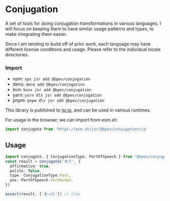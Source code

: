 # Conjugation

A set of tools for doing conjugation transformations in various languages. I
will focus on keeping them to have similar usage patterns and types, to make
integrating them easier.

Since I am tending to build off of prior work, each language may have different
license conditions and usage. Please refer to the individual locale directories.

### Import

- npm: `npx jsr add @bpev/conjugation`
- deno: `deno add @bpev/conjugation`
- bun: `bunx jsr add @bpev/conjugation`
- yarn: `yarn dlx jsr add @bpev/conjugation`
- pnpm: `pnpm dlx jsr add @bpev/conjugation`

This library is published to [jsr.io](https://jsr.io/@bpev/conjugation), and can
be used in various runtimes.

For usage in the browser, we can import from esm.sh:

```js
import conjugate from 'https://esm.sh/jsr/@bpev/conjugation/ja'
```

## Usage

```ts
import conjugate, { ConjugationType, PartOfSpeech } from '@bpev/conjugation/ja'
const result = conjugate('あう', {
  affirmative: true,
  polite: false,
  type: ConjugationType.Past,
  pos: PartOfSpeech.VerbGodan,
})

assert(result, ['あった']) // true
```
